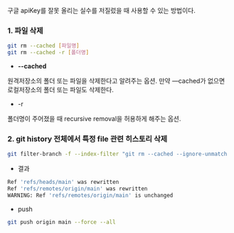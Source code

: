 구글 apiKey를 잘못 올리는 실수를 저질렀을 때 사용할 수 있는 방법이다.

### 1. **파일 삭제**

```bash
git rm --cached [파일명]
git rm --cached -r [폴더명]
```

- **--cached**

원격저장소의 폴더 또는 파일을 삭제한다고 알려주는 옵션. 만약 —cached가 없으면 로컬저장소의 폴더 또는 파일도 삭제한다.

- -r

폴더명이 주어졌을 때 recursive removal을 허용하게 해주는 옵션.

### **2. git history 전체에서 특정 file 관련 히스토리 삭제**

```bash
git filter-branch -f --index-filter "git rm --cached --ignore-unmatch '[경로/파일명]'" --prune-empty -- --all
```

- 결과

```bash
Ref 'refs/heads/main' was rewritten
Ref 'refs/remotes/origin/main' was rewritten
WARNING: Ref 'refs/remotes/origin/main' is unchanged
```

- push

```bash
git push origin main --force --all
```

